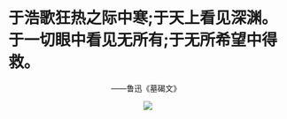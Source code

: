 # 于浩歌狂热之际中寒;于天上看见深渊。于一切眼中看见无所有;于无所希望中得救。  
&emsp;&emsp; &emsp;&emsp; &emsp; &emsp; &emsp; &emsp; &emsp;&emsp; &emsp;    ——鲁迅《墓碣文》  
<div align=center><img src="https://s1.ax1x.com/2020/09/23/wX2lY8.jpg"/></div>
